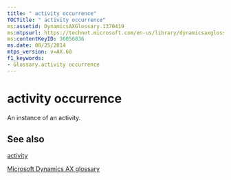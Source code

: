 ```yaml
---
title: " activity occurrence"
TOCTitle: " activity occurrence"
ms:assetid: DynamicsAXGlossary.1370419
ms:mtpsurl: https://technet.microsoft.com/en-us/library/dynamicsaxglossary.1370419(v=AX.60)
ms:contentKeyID: 36056836
ms.date: 08/25/2014
mtps_version: v=AX.60
f1_keywords:
- Glossary.activity occurrence
---
```


# activity occurrence

An instance of an activity.

## See also

[activity](activity.md)

[Microsoft Dynamics AX glossary](glossary/microsoft-dynamics-ax-glossary.md)

  


